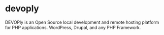 # devoply
DEVOPly is an Open Source local development and remote hosting platform for PHP applications. WordPress, Drupal, and any PHP Framework.
